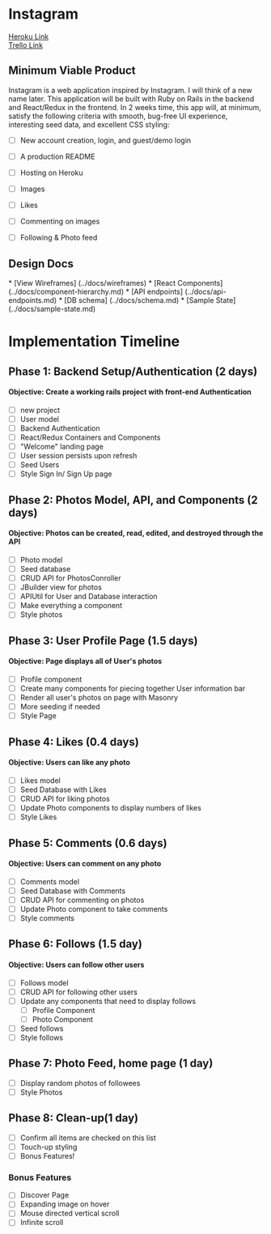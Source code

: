 <h1>Instagram</h1>

[Heroku Link](www.heroku.com)
<br>
[Trello Link](www.trello.com)

<h2>Minimum Viable Product</h2>
<p>Instagram is a web application inspired by Instagram. I will think of a new name later. This application will be built with Ruby on Rails in the backend and React/Redux in the frontend. In 2 weeks time, this app will, at minimum, satisfy the following criteria with smooth, bug-free UI experience, interesting seed data, and excellent CSS styling:</p>

- [ ] New account creation, login, and guest/demo login
- [ ] A production README
- [ ] Hosting on Heroku
- [ ] Images
- [ ] Likes
- [ ] Commenting on images
- [ ] Following & Photo feed


<h2>Design Docs</h2>
* [View Wireframes] (../docs/wireframes)
* [React Components] (../docs/component-hierarchy.md)
* [API endpoints] (../docs/api-endpoints.md)
* [DB schema] (../docs/schema.md)
* [Sample State] (../docs/sample-state.md)

# Implementation Timeline

## Phase 1: Backend Setup/Authentication (2 days)
#### Objective: Create a working rails project with front-end Authentication
- [ ] new project
- [ ] User model
- [ ] Backend Authentication
- [ ] React/Redux Containers and Components
- [ ] "Welcome" landing page
- [ ] User session persists upon refresh
- [ ] Seed Users
- [ ] Style Sign In/ Sign Up page

## Phase 2: Photos Model, API, and Components (2 days)
#### Objective: Photos can be created, read, edited, and destroyed through the API
- [ ] Photo model
- [ ] Seed database
- [ ] CRUD API for PhotosConroller
- [ ] JBuilder view for photos
- [ ] APIUtil for User and Database interaction
- [ ] Make everything a component
- [ ] Style photos

## Phase 3: User Profile Page (1.5 days)
#### Objective: Page displays all of User's photos
- [ ] Profile component
- [ ] Create many components for piecing together User information bar
- [ ] Render all user's photos on page with Masonry
- [ ] More seeding if needed
- [ ] Style Page

## Phase 4: Likes (0.4 days)
#### Objective: Users can like any photo
- [ ] Likes model
- [ ] Seed Database with Likes
- [ ] CRUD API for liking photos
- [ ] Update Photo components to display numbers of likes
- [ ] Style Likes

## Phase 5: Comments (0.6 days)
#### Objective: Users can comment on any photo
- [ ] Comments model
- [ ] Seed Database with Comments
- [ ] CRUD API for commenting on photos
- [ ] Update Photo component to take comments
- [ ] Style comments

## Phase 6: Follows (1.5 day)
#### Objective: Users can follow other users
- [ ] Follows model
- [ ] CRUD API for following other users
- [ ] Update any components that need to display follows
  - [ ] Profile Component
  - [ ] Photo Component
- [ ] Seed follows
- [ ] Style follows

## Phase 7: Photo Feed, home page (1 day)
- [ ] Display random photos of followees
- [ ] Style Photos

## Phase 8: Clean-up(1 day)
- [ ] Confirm all items are checked on this list
- [ ] Touch-up styling
- [ ] Bonus Features!

### Bonus Features
- [ ] Discover Page
- [ ] Expanding image on hover
- [ ] Mouse directed vertical scroll
- [ ] Infinite scroll
